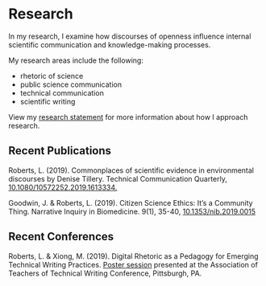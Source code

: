 # Research 

In my research, I examine how discourses of openness influence internal scientific communication and knowledge-making processes.

My research areas include the following: 

* rhetoric of science
* public science communication
* technical communication
* scientific writing

View my [research statement](https://www.dropbox.com/s/kk7t5rk5ytv19n6/Laura%20Roberts_Research%20Statement.pdf?dl=0) for more information about how I approach research. 

## Recent Publications 

Roberts, L. (2019). Commonplaces of scientific evidence in environmental discourses by Denise Tillery. Technical Communication Quarterly, [10.1080/10572252.2019.1613334.](https://www.tandfonline.com/doi/full/10.1080/10572252.2019.1613334)

Goodwin, J. & Roberts, L. (2019). Citizen Science Ethics: It’s a Community Thing. Narrative Inquiry in Biomedicine. 9(1), 35-40, [10.1353/nib.2019.0015](http://muse.jhu.edu/article/722807)

## Recent Conferences

Roberts, L. & Xiong, M. (2019). Digital Rhetoric as a Pedagogy for Emerging Technical Writing Practices. [Poster session](https://www.dropbox.com/s/27k96un018vpr3v/ATTW_Final.pdf?dl=0) presented at the Association of Teachers of Technical Writing Conference, Pittsburgh, PA. 
